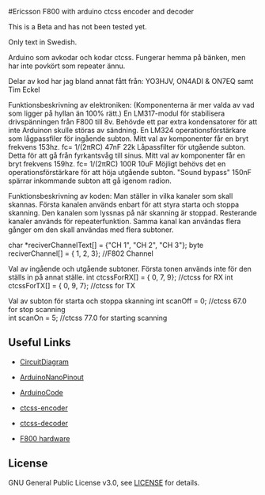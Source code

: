 #Ericsson F800 with arduino ctcss encoder and decoder

This is a Beta and has not been tested yet.

Only text in Swedish.

Arduino som avkodar och kodar ctcss.
Fungerar hemma på bänken, men har inte povkört som repeater ännu.

Delar av kod har jag bland annat fått från:
YO3HJV, ON4ADI & ON7EQ samt Tim Eckel

Funktionsbeskrivning av elektroniken: (Komponenterna är mer valda av vad som ligger på hyllan än 100% rätt.)
En LM317-modul för stabilisera drivspänningen från F800 till 8v. Behövde ett par extra kondensatorer för att inte Arduinon skulle störas av sändning.
En LM324 operationsförstärkare som lågpassfiler för ingående subton. Mitt val av komponenter får en bryt frekvens 153hz. fc= 1/(2πRC) 47nF 22k
Låpassfilter för utgående subton. Detta för att gå från fyrkantsvåg till sinus. Mitt val av komponenter får en bryt frekvens 159hz. fc= 1/(2πRC) 100R 10uF
Möjligt behövs det en operationsförstärkare för att höja utgående subton.
"Sound bypass" 150nF spärrar inkommande subton att gå igenom radion.

Funktionsbeskrivning av koden:
Man ställer in vilka kanaler som skall skannas.
Första kanalen används enbart för att styra starta och stoppa skanning.
Den kanalen som lyssnas på när skanning är stoppad.
Resterande kanaler används för repeaterfunktion. Samma kanal kan användas flera gånger om den skall användas med flera subtoner.

char *reciverChannelText[] = {"CH 1", "CH 2", "CH 3"};
byte      reciverChannel[] = {     1,      2,      3}; //F802 Channel


Val av ingående och utgående subtoner. Första tonen används inte för den ställs in på annat ställe.
int           ctcssForRX[] = {     0,      7,      9}; //ctcss for RX
int           ctcssForTX[] = {     0,      9,      7}; //ctcss for TX

Val av subton för starta och stoppa skanning
int scanOff    = 0; //ctcss 67.0 for stop scanning  
int scanOn     = 5; //ctcss 77.0 for starting scanning

## Useful Links
* [CircuitDiagram](https://github.com/SA6HBR/F800_Arduino_ctcss/blob/main/doc/F800_Arduino_ctcss/KiCad/CircuitDiagram.pdf)
* [ArduinoNanoPinout](https://github.com/SA6HBR/F800_Arduino_ctcss/blob/main/doc/F800_Arduino_ctcss/Arduino/ArduinoNanoPinout.pdf)
* [ArduinoCode](https://github.com/SA6HBR/F800_Arduino_ctcss/Arduino/F800_Arduino_ctcss/F800_Arduino_ctcss.ino)

* [ctcss-encoder](https://bitbucket.org/teckel12/arduino-new-tone/wiki/Home)
* [ctcss-decoder](https://github.com/yo3hjv/Arduino/blob/master/CTCSS%20fast%20decoder)
* [F800 hardware](http://komradio.com/f800.html)

## License

GNU General Public License v3.0, see [LICENSE](https://github.com/SA6HBR/F800_Arduino_ctcss/blob/main/LICENSE) for details.




